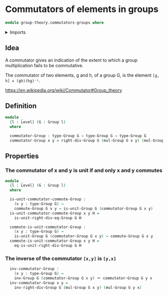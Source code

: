 # Commutators of elements in groups

```agda
module group-theory.commutators-groups where
```

<details><summary>Imports</summary>

```agda
open import foundation.identity-types
open import foundation.universe-levels

open import group-theory.groups
```

</details>

## Idea

A commutator gives an indication of the extent to which a group multiplication
fails to be commutative.

The commutator of two elements, g and h, of a group G, is the element
`[g, h] = (gh)(hg)⁻¹`.

https://en.wikipedia.org/wiki/Commutator#Group_theory

## Definition

```agda
module _
  {l : Level} (G : Group l)
  where

  commutator-Group : type-Group G → type-Group G → type-Group G
  commutator-Group x y = right-div-Group G (mul-Group G x y) (mul-Group G y x)
```

## Properties

### The commutator of x and y is unit if and only x and y commutes

```agda
module _
  {l : Level} (G : Group l)
  where

  is-unit-commutator-commute-Group :
    (x y : type-Group G) →
    commute-Group G x y → is-unit-Group G (commutator-Group G x y)
  is-unit-commutator-commute-Group x y H =
    is-unit-right-div-eq-Group G H

  commute-is-unit-commutator-Group :
    (x y : type-Group G) →
    is-unit-Group G (commutator-Group G x y) → commute-Group G x y
  commute-is-unit-commutator-Group x y H =
    eq-is-unit-right-div-Group G H
```

### The inverse of the commutator `[x,y]` is `[y,x]`

```agda
  inv-commutator-Group :
    (x y : type-Group G) →
    inv-Group G (commutator-Group G x y) ＝ commutator-Group G y x
  inv-commutator-Group x y =
    inv-right-div-Group G (mul-Group G x y) (mul-Group G y x)
```
